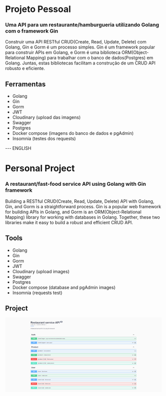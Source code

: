 # Projeto Pessoal 
### Uma API para um restaurante/hamburgueria utilizando Golang com o framework Gin
Construir uma API RESTful CRUD(Create, Read, Update, Delete) com Golang, Gin e Gorm é um processo simples.
Gin é um framework popular para construir APIs em Golang, e Gorm é uma biblioteca ORM(Object-Relational Mapping) para trabalhar com o banco de dados(Postgres) em Golang.
Juntas, estas bibliotecas facilitam a construção de um CRUD API robusto e eficiente.

## Ferramentas
- Golang
- Gin
- Gorm
- JWT
- Cloudinary (upload das imagens)
- Swagger
- Postgres
- Docker compose (imagens do banco de dados e pgAdmin)
- Insomnia (testes dos requests)

--- ENGLISH

# Personal Project 
### A restaurant/fast-food service API using Golang with Gin framework
Building a RESTful CRUD(Create, Read, Update, Delete) API with Golang, Gin, and Gorm is a straightforward process.
Gin is a popular web framework for building APIs in Golang, and Gorm is an ORM(Object-Relational Mapping) library for working with databases in Golang.
Together, these two libraries make it easy to build a robust and efficient CRUD API.

## Tools
- Golang
- Gin
- Gorm
- JWT
- Cloudinary (upload images)
- Swagger
- Postgres
- Docker compose (database and pgAdmin images)
- Insomnia (requests test)

## Project
<div>
<img src="./images/api-swagger.png" />
</div>

